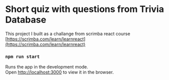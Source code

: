 # Short quiz with questions from Trivia Database

This project I built as a challange from scrimba react course [https://scrimba.com/learn/learnreact](https://scrimba.com/learn/learnreact)

### `npm run start`

Runs the app in the development mode.\
Open [http://localhost:3000](http://localhost:3000) to view it in the browser.
